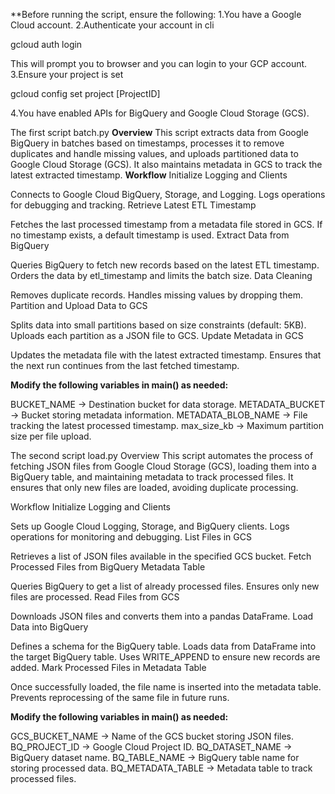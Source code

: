 
**Before running the script, ensure the following:
1.You have a Google Cloud account.
2.Authenticate your account in cli 

gcloud auth login

This will prompt you to browser and you can login to your GCP account.
3.Ensure your project is set

gcloud config set project [ProjectID]

4.You have enabled APIs for BigQuery and Google Cloud Storage (GCS).


The first script batch.py 
**Overview**
This script extracts data from Google BigQuery in batches based on timestamps, processes it to remove duplicates and handle missing values, and uploads partitioned data to Google Cloud Storage (GCS). It also maintains metadata in GCS to track the latest extracted timestamp.
**Workflow**
Initialize Logging and Clients

Connects to Google Cloud BigQuery, Storage, and Logging.
Logs operations for debugging and tracking.
Retrieve Latest ETL Timestamp

Fetches the last processed timestamp from a metadata file stored in GCS.
If no timestamp exists, a default timestamp is used.
Extract Data from BigQuery

Queries BigQuery to fetch new records based on the latest ETL timestamp.
Orders the data by etl_timestamp and limits the batch size.
Data Cleaning

Removes duplicate records.
Handles missing values by dropping them.
Partition and Upload Data to GCS

Splits data into small partitions based on size constraints (default: 5KB).
Uploads each partition as a JSON file to GCS.
Update Metadata in GCS

Updates the metadata file with the latest extracted timestamp.
Ensures that the next run continues from the last fetched timestamp.


**Modify the following variables in main() as needed:**

BUCKET_NAME → Destination bucket for data storage.
METADATA_BUCKET → Bucket storing metadata information.
METADATA_BLOB_NAME → File tracking the latest processed timestamp.
max_size_kb → Maximum partition size per file upload.




The second script load.py
Overview
This script automates the process of fetching JSON files from Google Cloud Storage (GCS), loading them into a BigQuery table, and maintaining metadata to track processed files. It ensures that only new files are loaded, avoiding duplicate processing.

Workflow
Initialize Logging and Clients

Sets up Google Cloud Logging, Storage, and BigQuery clients.
Logs operations for monitoring and debugging.
List Files in GCS

Retrieves a list of JSON files available in the specified GCS bucket.
Fetch Processed Files from BigQuery Metadata Table

Queries BigQuery to get a list of already processed files.
Ensures only new files are processed.
Read Files from GCS

Downloads JSON files and converts them into a pandas DataFrame.
Load Data into BigQuery

Defines a schema for the BigQuery table.
Loads data from DataFrame into the target BigQuery table.
Uses WRITE_APPEND to ensure new records are added.
Mark Processed Files in Metadata Table

Once successfully loaded, the file name is inserted into the metadata table.
Prevents reprocessing of the same file in future runs.


**Modify the following variables in main() as needed:**

GCS_BUCKET_NAME → Name of the GCS bucket storing JSON files.
BQ_PROJECT_ID → Google Cloud Project ID.
BQ_DATASET_NAME → BigQuery dataset name.
BQ_TABLE_NAME → BigQuery table name for storing processed data.
BQ_METADATA_TABLE → Metadata table to track processed files.
